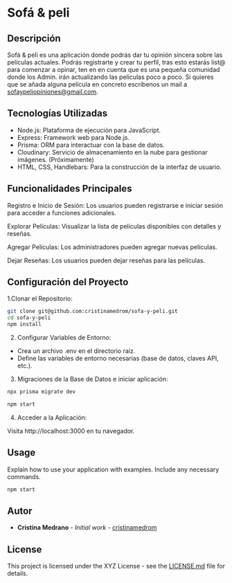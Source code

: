 # Sofá & peli

## Descripción

Sofá & peli es una aplicación donde podrás dar tu opinión sincera sobre las películas actuales. Podrás registrarte y crear tu perfil, tras esto estarás list@ para comenzar a opinar, ten en en cuenta que es una pequeña comunidad donde los Admin. irán actualizando las películas poco a poco. Si quieres que se añada alguna película en concreto escríbenos un mail a sofaypeliopiniones@gmail.com.

## Tecnologías Utilizadas

- Node.js: Plataforma de ejecución para JavaScript.
- Express: Framework web para Node.js.
- Prisma: ORM para interactuar con la base de datos.
- Cloudinary: Servicio de almacenamiento en la nube para gestionar imágenes. (Próximamente)
- HTML, CSS, Handlebars: Para la construcción de la interfaz de usuario.

## Funcionalidades Principales

Registro e Inicio de Sesión:
  Los usuarios pueden registrarse e iniciar sesión para acceder a funciones adicionales.
  
Explorar Películas:
  Visualizar la lista de películas disponibles con detalles y reseñas.

Agregar Películas:
  Los administradores pueden agregar nuevas películas.

Dejar Reseñas:
  Los usuarios pueden dejar reseñas para las películas.

## Configuración del Proyecto

1.Clonar el Repositorio:

```bash
git clone git@github.com:cristinamedrom/sofa-y-peli.git
cd sofa-y-peli
npm install
```

2. Configurar Variables de Entorno:

- Crea un archivo .env en el directorio raíz.
- Define las variables de entorno necesarias (base de datos, claves API, etc.).

3. Migraciones de la Base de Datos e iniciar aplicación:

```bash
npx prisma migrate dev
```

```bash
npm start
```

4. Acceder a la Aplicación:

Visita http://localhost:3000 en tu navegador.


## Usage

Explain how to use your application with examples. Include any necessary commands.

```bash
npm start
```

## Autor

- **Cristina Medrano** - _Initial work_ - [cristinamedrom]([https://github.com/YourUsername](https://github.com/cristinamedrom))

## License

This project is licensed under the XYZ License - see the [LICENSE.md](LICENSE.md) file for details.
